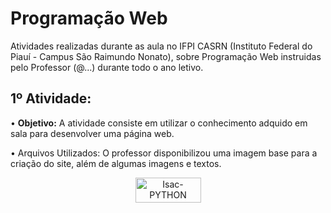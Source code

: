 # Programação Web
Atividades realizadas durante as aula no IFPI CASRN (Instituto Federal do Piauí - Campus São Raimundo Nonato), sobre Programação Web instruidas pelo Professor (@...) durante todo o ano letivo.

## 1º Atividade:
• <b>Objetivo:</b> A atividade consiste em utilizar o conhecimento adquido em sala para desenvolver uma página web.

• Arquivos Utilizados: O professor disponibilizou uma imagem base para a criação do site, além de algumas imagens e textos.
<p align="center">
 <a href="https://isacbm-atividade-pw.netlify.app/" target="_blank"><img align="center" alt="Isac-PYTHON" height="40" width="105" src="https://img.shields.io/badge/visualizar-f41d19?style=for-the-badge&logo=visualizar&logoColor=#00529F" target="_blank"></a>
</p>
